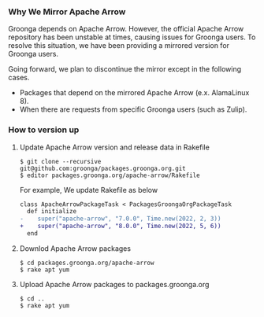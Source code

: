 ### Why We Mirror Apache Arrow

Groonga depends on Apache Arrow. However, the official Apache Arrow repository has been unstable at times, causing issues for Groonga users. To resolve this situation, we have been providing a mirrored version for Groonga users.

Going forward, we plan to discontinue the mirror except in the following cases.
- Packages that depend on the mirrored Apache Arrow (e.x. AlamaLinux 8).
- When there are requests from specific Groonga users (such as Zulip).

### How to version up

1. Update Apache Arrow version and release data in Rakefile

   ```console
   $ git clone --recursive git@github.com:groonga/packages.groonga.org.git
   $ editor packages.groonga.org/apache-arrow/Rakefile
   ```

   For example, We update Rakefile as below

   ```diff
   class ApacheArrowPackageTask < PackagesGroongaOrgPackageTask
	 def initialize
   -    super("apache-arrow", "7.0.0", Time.new(2022, 2, 3))
   +    super("apache-arrow", "8.0.0", Time.new(2022, 5, 6))
	 end
   ```

2. Downlod Apache Arrow packages

   ```console
   $ cd packages.groonga.org/apache-arrow
   $ rake apt yum
   ```

3. Upload Apache Arrow packages to packages.groonga.org

   ```console
   $ cd ..
   $ rake apt yum
   ```
